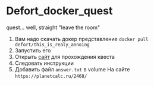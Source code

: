 # Defort_docker_quest
quest... well, straight "leave the room"

1) Вам надо скачать докер представление
`docker pull defort/this_is_realy_annoing`
2) Запустить его
3) Открыть <a href="http://127.0.0.1:8000/">сайт</a> для прохождения квеста
4) Следовать инструкции
5) Добавить файл 
`answer.txt` в volume
На сайте `https://planetcalc.ru/2468/`
